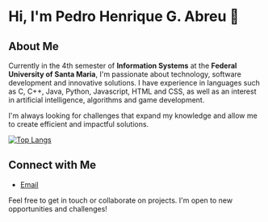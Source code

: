 # Hi, I'm Pedro Henrique G. Abreu 👋

## About Me
Currently in the 4th semester of **Information Systems** at the **Federal University of Santa Maria**, I'm passionate about technology, software development and innovative solutions. I have experience in languages ​​such as C, C++, Java, Python, Javascript, HTML and CSS, as well as an interest in artificial intelligence, algorithms and game development.

I'm always looking for challenges that expand my knowledge and allow me to create efficient and impactful solutions.

[![Top Langs](https://github-readme-stats.vercel.app/api/top-langs/?username=pedrohgabreu)](https://github.com/pedrohgabreu/github-readme-stats)

## Connect with Me
- [Email](mailto:pedroabreuiv@gmail.com)

Feel free to get in touch or collaborate on projects. I'm open to new opportunities and challenges!

